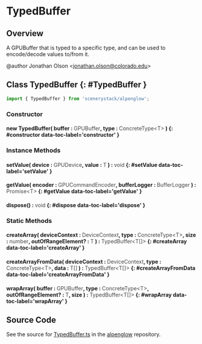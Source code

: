 # TypedBuffer

## Overview

A GPUBuffer that is typed to a specific type, and can be used to encode/decode values to/from it.

@author Jonathan Olson &lt;jonathan.olson@colorado.edu&gt;

## Class TypedBuffer {: #TypedBuffer }


```js
import { TypedBuffer } from 'scenerystack/alpenglow';
```
### Constructor

#### new TypedBuffer( buffer : <span style="font-weight: 400; opacity: 80%;">GPUBuffer</span>, type : <span style="font-weight: 400; opacity: 80%;">ConcreteType&lt;T&gt;</span> ) {: #constructor data-toc-label='constructor' }

### Instance Methods

#### setValue( device : <span style="font-weight: 400; opacity: 80%;">GPUDevice</span>, value : <span style="font-weight: 400; opacity: 80%;">T</span> ) : <span style="font-weight: 400; opacity: 80%;">void</span> {: #setValue data-toc-label='setValue' }

#### getValue( encoder : <span style="font-weight: 400; opacity: 80%;">GPUCommandEncoder</span>, bufferLogger : <span style="font-weight: 400; opacity: 80%;">BufferLogger</span> ) : <span style="font-weight: 400; opacity: 80%;">Promise&lt;T&gt;</span> {: #getValue data-toc-label='getValue' }

#### dispose() : <span style="font-weight: 400; opacity: 80%;">void</span> {: #dispose data-toc-label='dispose' }

### Static Methods

#### createArray( deviceContext : <span style="font-weight: 400; opacity: 80%;">DeviceContext</span>, type : <span style="font-weight: 400; opacity: 80%;">ConcreteType&lt;T&gt;</span>, size : <span style="font-weight: 400; opacity: 80%;">number</span>, outOfRangeElement? : <span style="font-weight: 400; opacity: 80%;">T</span> ) : <span style="font-weight: 400; opacity: 80%;">TypedBuffer&lt;T[]&gt;</span> {: #createArray data-toc-label='createArray' }

#### createArrayFromData( deviceContext : <span style="font-weight: 400; opacity: 80%;">DeviceContext</span>, type : <span style="font-weight: 400; opacity: 80%;">ConcreteType&lt;T&gt;</span>, data : <span style="font-weight: 400; opacity: 80%;">T[]</span> ) : <span style="font-weight: 400; opacity: 80%;">TypedBuffer&lt;T[]&gt;</span> {: #createArrayFromData data-toc-label='createArrayFromData' }

#### wrapArray( buffer : <span style="font-weight: 400; opacity: 80%;">GPUBuffer</span>, type : <span style="font-weight: 400; opacity: 80%;">ConcreteType&lt;T&gt;</span>, outOfRangeElement? : <span style="font-weight: 400; opacity: 80%;">T</span>, size ) : <span style="font-weight: 400; opacity: 80%;">TypedBuffer&lt;T[]&gt;</span> {: #wrapArray data-toc-label='wrapArray' }



## Source Code

See the source for [TypedBuffer.ts](https://github.com/phetsims/alpenglow/blob/main/js/webgpu/compute/TypedBuffer.ts) in the [alpenglow](https://github.com/phetsims/alpenglow) repository.
